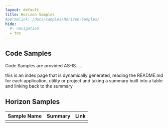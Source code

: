 ```yaml
---
layout: default
title: Horizon Samples
#permalink: /docs/samples/Horizon-Samples/
hide:
  #- navigation
  - toc
---
```


## Code Samples

Code Samples are provided AS-IS.....

this is an index page that is dynamically generated, reading the README.md for each application, utility or project and taking a summary built into a table and linking back to the summary

## Horizon Samples

| Sample Name | Summary | Link |
| --- | --- | ---:|
|  |  |  |
